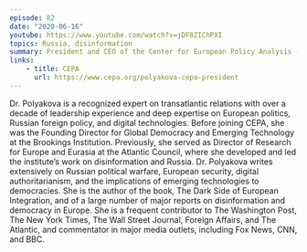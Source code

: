 ```yaml
---
episode: 82
date: "2020-06-16"
youtube: https://www.youtube.com/watch?v=jDF8ZIChPXI
topics: Russia, disinformation
summary: President and CEO of the Center for European Policy Analysis (CEPA)
links:
    - title: CEPA
      url: https://www.cepa.org/polyakova-cepa-president
---
```

Dr. Polyakova is a recognized expert on transatlantic relations with over a decade of leadership experience and deep expertise on European politics, Russian foreign policy, and digital technologies. Before joining CEPA, she was the Founding Director for Global Democracy and Emerging Technology at the Brookings Institution. Previously, she served as Director of Research for Europe and Eurasia at the Atlantic Council, where she developed and led the institute’s work on disinformation and Russia. Dr. Polyakova writes extensively on Russian political warfare, European security, digital authoritarianism, and the implications of emerging technologies to democracies. She is the author of the book, The Dark Side of European Integration, and of a large number of major reports on disinformation and democracy in Europe. She is a frequent contributor to The Washington Post, The New York Times, The Wall Street Journal, Foreign Affairs, and The Atlantic, and commentator in major media outlets, including Fox News, CNN, and BBC.
